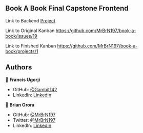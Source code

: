 ## Book A Book Final Capstone Frontend

Link to Backend [Project](https://github.com/MrBrN197/book-a-book)


Link to Original Kanban https://github.com/MrBrN197/book-a-book/issues/19

Link to Finished Kanban https://github.com/MrBrN197/book-a-book/projects/1

## Authors
👤 **Francis Ugorji**

- GitHub: [@Gambit142](https://github.com/MrBrN197)
- LinkedIn: [LinkedIn](https://www.linkedin.com/in/francis-ugorji/)

👤 **Brian Orora**

- GitHub: [@MrBrN197](https://github.com/MrBrN197)
- Twitter: [@MrBrN197](https://twitter.com/MrBrN197)
- LinkedIn: [LinkedIn](https://www.linkedin.com/in/orora-brian/)

